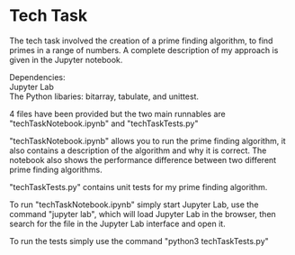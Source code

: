 # Tech Task

The tech task involved the creation of a prime finding algorithm, to find primes in a range of numbers. A complete description of my approach is given in the Jupyter notebook. 

Dependencies:  
Jupyter Lab  
The Python libaries: bitarray, tabulate, and unittest.  

4 files have been provided but the two main runnables are "techTaskNotebook.ipynb" and "techTaskTests.py"  

"techTaskNotebook.ipynb" allows you to run the prime finding algorithm, it also contains a description of the algorithm and why it is correct. The notebook also shows the performance difference between two different prime finding algorithms.  

"techTaskTests.py" contains unit tests for my prime finding algorithm.  

To run "techTaskNotebook.ipynb" simply start Jupyter Lab, use the command "jupyter lab", which will load Jupyter Lab in the browser, then search for the file in the Jupyter Lab interface and open it.  

To run the tests simply use the command "python3 techTaskTests.py"
